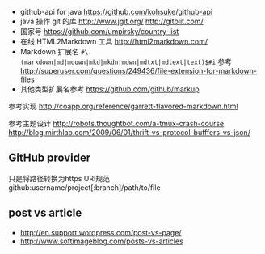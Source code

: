 * github-api for java https://github.com/kohsuke/github-api
* java 操作 git 的库 
	http://www.jgit.org/
	http://gitblit.com/
* 国家号 https://github.com/umpirsky/country-list
* 在线 HTML2Markdown 工具 http://html2markdown.com/
* Markdown 扩展名 `#\.(markdown|md|mdown|mkd|mkdn|mdwn|mdtxt|mdtext|text)$#i`
	参考 http://superuser.com/questions/249436/file-extension-for-markdown-files
* 其他类型扩展名参考 https://github.com/github/markup

参考实现
http://coapp.org/reference/garrett-flavored-markdown.html

参考主题设计
http://robots.thoughtbot.com/a-tmux-crash-course
http://blog.mirthlab.com/2009/06/01/thrift-vs-protocol-bufffers-vs-json/

GitHub provider
---------------
只是将路径转换为https
URI规范
github:username/project[:branch]/path/to/file

post vs article
---------------
* http://en.support.wordpress.com/post-vs-page/
* http://www.softimageblog.com/posts-vs-articles